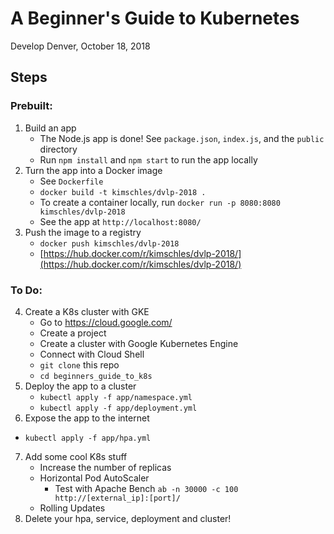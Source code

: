 # A Beginner's Guide to Kubernetes 

Develop Denver, October 18, 2018

## Steps 
### Prebuilt: 

1. Build an app
    * The Node.js app is done! See `package.json`, `index.js`, and the `public` directory 
    * Run `npm install` and `npm start` to run the app locally 
2. Turn the app into a Docker image
    * See `Dockerfile` 
    * `docker build -t kimschles/dvlp-2018 .` 
    * To create a container locally, run `docker run -p 8080:8080 kimschles/dvlp-2018`
    * See the app at `http://localhost:8080/`
3. Push the image to a registry
    * `docker push kimschles/dvlp-2018`
    * [https://hub.docker.com/r/kimschles/dvlp-2018/](https://hub.docker.com/r/kimschles/dvlp-2018/)
 
### To Do: 

4. Create a K8s cluster with GKE 
    * Go to https://cloud.google.com/
    * Create a project 
    * Create a cluster with Google Kubernetes Engine 
    * Connect with Cloud Shell 
    * `git clone` this repo
    * `cd beginners_guide_to_k8s` 
5. Deploy the app to a cluster 
    * `kubectl apply -f app/namespace.yml` 
    * `kubectl apply -f app/deployment.yml`
6. Expose the app to the internet
* `kubectl apply -f app/hpa.yml` 
7. Add some cool K8s stuff 
    * Increase the number of replicas
    * Horizontal Pod AutoScaler     
        * Test with Apache Bench `ab -n 30000 -c 100 http://[external_ip]:[port]/` 
    * Rolling Updates 
8. Delete your hpa, service, deployment and cluster!
 



